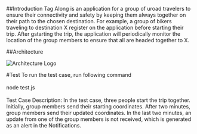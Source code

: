 
##Introduction
Tag Along is  an application  for a group of uroad travelers  to ensure their  connectivity  and safety by keeping them always together  on their path to the chosen destination.  For example,  a group of bikers traveling to destination X register on the application before starting their  trip. After gstarting the trip,  the application will periodically monitor the location of the group members to ensure that all are headed   together to X.


##Architecture

![Architecture Logo](tagalong/images/arch.png)

#Test
To run the test case, run following command<br><br>
node test.js<br><br>
Test Case Description: In the test case, three people start the trip together. Initially, group members send their starting coordinates. After two minutes, group members send their updated coordinates. In the last two minutes, an update from one of the group members is not received, which is generated as an alert in the Notifications.
